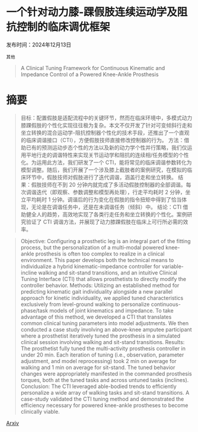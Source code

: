 # 一个针对动力膝-踝假肢连续运动学及阻抗控制的临床调优框架

发布时间：2024年12月13日

`其他`

> A Clinical Tuning Framework for Continuous Kinematic and Impedance Control of a Powered Knee-Ankle Prosthesis

# 摘要

> 目标：配置假肢是适配流程中的关键环节，然而在临床环境中，多模式动力膝踝假肢的个性化实现往往极为复杂。本文不仅开发了针对可变倾斜行走和坐立转换的混合运动学-阻抗控制器个性化的技术手段，还推出了一个直观的临床调谐接口（CTI），方便假肢技师直接修改控制器的行为。
  方法：借助已有的预测运动步态个性的方法以及新的动力学个性并行策略，我们仅运用平地行走的调谐特性来实现关节运动学和阻抗的连续相/任务模型的个性化。为运用此方法，我们研发了一个 CTI，能将常见的临床调谐参数转化为模型调整。随后，我们开展了一个涉及膝上截肢者的案例研究，在模拟的临床环节中，假肢技师对假肢进行了迭代调谐，涵盖行走和坐立转换。
  结果：假肢技师在不到 20 分钟内就完成了多活动假肢控制器的全部调谐。每次调谐迭代（即观察、参数调整和模型再处理），行走平均耗时 2 分钟，坐立平均耗时 1 分钟。调谐后的行为变化在假肢的指令扭矩中得到了恰当体现，无论是在调谐任务中，还是在未调谐任务（倾斜）中。
  结论：CTI 借助健全人的趋势，高效地实现了各类行走任务和坐立转换的个性化。案例研究验证了 CTI 调谐方法，并展现了动力膝踝假肢在临床上可行所必需的效率。

> Objective: Configuring a prosthetic leg is an integral part of the fitting process, but the personalization of a multi-modal powered knee-ankle prosthesis is often too complex to realize in a clinical environment. This paper develops both the technical means to individualize a hybrid kinematic-impedance controller for variable-incline walking and sit-stand transitions, and an intuitive Clinical Tuning Interface (CTI) that allows prosthetists to directly modify the controller behavior.
  Methods: Utilizing an established method for predicting kinematic gait individuality alongside a new parallel approach for kinetic individuality, we applied tuned characteristics exclusively from level-ground walking to personalize continuous-phase/task models of joint kinematics and impedance. To take advantage of this method, we developed a CTI that translates common clinical tuning parameters into model adjustments. We then conducted a case study involving an above-knee amputee participant where a prosthetist iteratively tuned the prosthesis in a simulated clinical session involving walking and sit-stand transitions.
  Results: The prosthetist fully tuned the multi-activity prosthesis controller in under 20 min. Each iteration of tuning (i.e., observation, parameter adjustment, and model reprocessing) took 2 min on average for walking and 1 min on average for sit-stand. The tuned behavior changes were appropriately manifested in the commanded prosthesis torques, both at the tuned tasks and across untuned tasks (inclines).
  Conclusion: The CTI leveraged able-bodied trends to efficiently personalize a wide array of walking tasks and sit-stand transitions. A case-study validated the CTI tuning method and demonstrated the efficiency necessary for powered knee-ankle prostheses to become clinically viable.

[Arxiv](https://arxiv.org/abs/2412.10154)